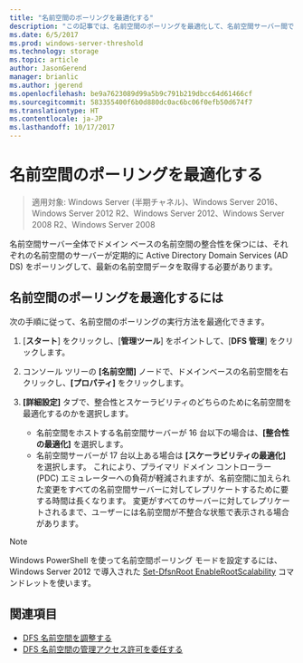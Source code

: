 ```yaml
---
title: "名前空間のポーリングを最適化する"
description: "この記事では、名前空間のポーリングを最適化して、名前空間サーバー間で一貫性のあるドメイン ベースの名前空間を維持する方法について説明します。"
ms.date: 6/5/2017
ms.prod: windows-server-threshold
ms.technology: storage
ms.topic: article
author: JasonGerend
manager: brianlic
ms.author: jgerend
ms.openlocfilehash: be9a7623089d99a5b9c791b219dbcc64d61466cf
ms.sourcegitcommit: 583355400f6b0d880dc0ac6bc06f0efb50d674f7
ms.translationtype: HT
ms.contentlocale: ja-JP
ms.lasthandoff: 10/17/2017
---
```

# <a name="optimize-namespace-polling"></a>名前空間のポーリングを最適化する

> 適用対象: Windows Server (半期チャネル)、Windows Server 2016、Windows Server 2012 R2、Windows Server 2012、Windows Server 2008 R2、Windows Server 2008

名前空間サーバー全体でドメイン ベースの名前空間の整合性を保つには、それぞれの名前空間のサーバーが定期的に Active Directory Domain Services (AD DS) をポーリングして、最新の名前空間データを取得する必要があります。 

## <a name="to-optimize-namespace-polling"></a>名前空間のポーリングを最適化するには

次の手順に従って、名前空間のポーリングの実行方法を最適化できます。

1.  [**スタート**] をクリックし、[**管理ツール**] をポイントして、[**DFS 管理**] をクリックします。

2.  コンソール ツリーの **[名前空間]** ノードで、ドメインベースの名前空間を右クリックし、**[プロパティ]** をクリックします。

3.  **[詳細設定]** タブで、整合性とスケーラビリティのどちらのために名前空間を最適化するのかを選択します。

    -   名前空間をホストする名前空間サーバーが 16 台以下の場合は、**[整合性の最適化]** を選択します。
    -   名前空間サーバーが 17 台以上ある場合は **[スケーラビリティの最適化]** を選択します。 これにより、プライマリ ドメイン コントローラー (PDC) エミュレーターへの負荷が軽減されますが、名前空間に加えられた変更をすべての名前空間サーバーに対してレプリケートするために要する時間は長くなります。 変更がすべてのサーバーに対してレプリケートされるまで、ユーザーには名前空間が不整合な状態で表示される場合があります。

> [!NOTE]
> Windows PowerShell を使って名前空間ポーリング モードを設定するには、Windows Server 2012 で導入された [Set-DfsnRoot EnableRootScalability](https://technet.microsoft.com/library/jj884281.aspx) コマンドレットを使います。

## <a name="see-also"></a>関連項目

-   [DFS 名前空間を調整する](tuning-dfs-namespaces.md)
-   [DFS 名前空間の管理アクセス許可を委任する](delegate-management-permissions-for-dfs-namespaces.md)